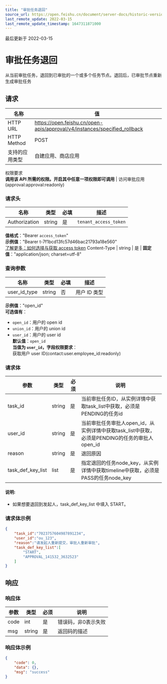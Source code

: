 ```yaml
---
title: "审批任务退回"
source_url: https://open.feishu.cn/document/server-docs/historic-version/approval/v2/feishu-native-approval/approval-task-return
last_remote_update: 2022-03-15
last_remote_update_timestamp: 1647311871000
---
```

最后更新于 2022-03-15

# 审批任务退回

从当前审批任务，退回到已审批的一个或多个任务节点。退回后，已审批节点重新生成审批任务

## 请求
名称 | 值
---|---
HTTP URL | https://open.feishu.cn/open-apis/approval/v4/instances/specified_rollback
HTTP Method | POST
支持的应用类型 | 自建应用、商店应用
权限要求  
 **调用该 API 所需的权限。开启其中任意一项权限即可调用** | 访问审批应用(approval:approval:readonly)

### 请求头

名称 | 类型 | 必填 | 描述
--- | --- | --- | ---
Authorization | string | 是 | `tenant_access_token`  
**值格式**："Bearer `access_token`"  
**示例值**："Bearer t-7f1bcd13fc57d46bac21793a18e560"  
 [了解更多：如何选择与获取 access token](https://open.feishu.cn/document/uAjLw4CM/ugTN1YjL4UTN24CO1UjN/trouble-shooting/how-to-choose-which-type-of-token-to-use)
Content-Type | string | 是 | **固定值**："application/json; charset=utf-8"

### 查询参数

名称 | 类型 | 必填 | 描述
--- | --- | --- | ---
user_id_type | string | 否 | 用户 ID 类型  
**示例值**："open_id"  
**可选值有**：  
- `open_id`：用户的 open id  
- `union_id`：用户的 union id  
- `user_id`：用户的 user id  
**默认值**：`open_id`  
**当值为 `user_id`，字段权限要求**：  
获取用户 user ID(contact:user.employee_id:readonly)

### 请求体
|参数|类型|必须|说明|
|-|-|-|-|
|task_id|string|是|当前审批任务ID，从实例详情中获取task_list中获取，必须是PENDING的任务id|
|user_id|string|是|当前审批任务审批人open_id，从实例详情中获取task_list中获取，必须是PENDING的任务的审批人open_id|
|reason|string|是|退回原因|
|task_def_key_list|list<string>|是|指定退回的任务node_key，从实例详情中获取timeline中获取，必须是PASS的任务node_key|

#### 说明:

-   如果想要退回到发起人，task_def_key_list 中填入 START。

### 请求体示例

```json
{
    "task_id":"7023757604987891234",
    "user_id":"ou_123",
    "reason":"请发起人重新提交，审批人重新审批",
    "task_def_key_list":[
        "START",
        "APPROVAL_141532_3632523"
    ]
}
```

## 响应

### 响应体

|参数|类型|必须|说明|
|-|-|-|-|
|code|int|是|错误码，非0表示失败|
|msg|string|是|返回码的描述|

### 响应体示例

```json
{
    "code": 0,
    "data": {},
    "msg": "success"
}  
```

###
